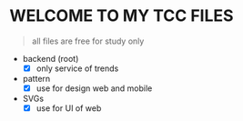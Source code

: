 # WELCOME TO MY TCC FILES

>all files are free for study only

- backend (root)
  - [x] only service of trends

- pattern
  - [x] use for design web and mobile

- SVGs
  - [x] use for UI of web

